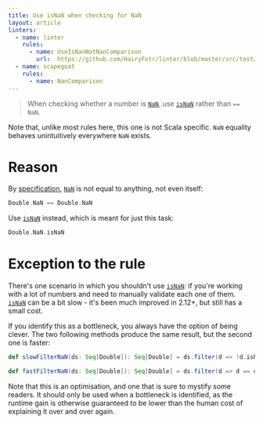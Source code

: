 ```yaml
---
title: Use isNaN when checking for NaN
layout: article
linters:
  - name: linter
    rules:
      - name: UseIsNanNotNanComparison
        url:  https://github.com/HairyFotr/linter/blob/master/src/test/scala/LinterPluginTest.scala#L1930
  - name: scapegoat
    rules:
      - name: NanComparison
---
```


> When checking whether a number is [`NaN`], use [`isNaN`] rather than `== NaN`.

Note that, unlike most rules here, this one is not Scala specific. `NaN` equality behaves unintuitively everywhere `NaN` exists.

# Reason

By [specification](https://en.wikipedia.org/wiki/IEEE_754), [`NaN`] is not equal to anything, not even itself:

```scala mdoc
Double.NaN == Double.NaN
```

Use [`isNaN`] instead, which is meant for just this task:

```scala mdoc
Double.NaN.isNaN
```

# Exception to the rule

There's one scenario in which you shouldn't use [`isNaN`]: if you're working with a lot of numbers and need to manually validate each one of them. [`isNaN`] can be a bit slow - it's been much improved in 2.12+, but still has a small cost.

If you identify this as a bottleneck, you always have the option of being clever. The two following methods produce the same result, but the second one is faster:

```scala mdoc
def slowFilterNaN(ds: Seq[Double]): Seq[Double] = ds.filter(d => !d.isNaN)

def fastFilterNaN(ds: Seq[Double]): Seq[Double] = ds.filter(d => d == d)
```

Note that this is an optimisation, and one that is sure to mystify some readers. It should only be used when a bottleneck is identified, as the runtime gain is otherwise guaranteed to be lower than the human cost of explaining it over and over again.

[`NaN`]:https://www.scala-lang.org/api/2.12.8/scala/Double$.html#NaN:Double(NaN)
[`isNaN`]:https://www.scala-lang.org/api/2.12.8/scala/Double.html#isNaN:Boolean
